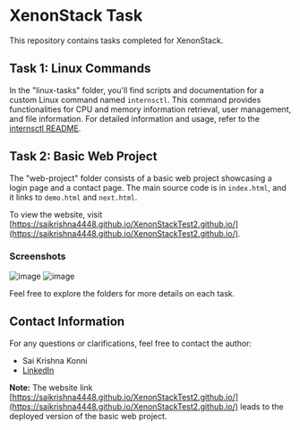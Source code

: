 # XenonStack Task

This repository contains tasks completed for XenonStack.

## Task 1: Linux Commands

In the "linux-tasks" folder, you'll find scripts and documentation for a custom Linux command named `internsctl`. This command provides functionalities for CPU and memory information retrieval, user management, and file information. For detailed information and usage, refer to the [internsctl README](Linux%20Task/README.md).

## Task 2: Basic Web Project

The "web-project" folder consists of a basic web project showcasing a login page and a contact page. The main source code is in `index.html`, and it links to `demo.html` and `next.html`.

To view the website, visit [https://saikrishna4448.github.io/XenonStackTest2.github.io/](https://saikrishna4448.github.io/XenonStackTest2.github.io/).

### Screenshots
![image](https://github.com/ShikhaRajput19/XenonstackTasks/assets/139276680/411cc787-789a-47ef-9747-c663eeda5305)
![image](https://github.com/ShikhaRajput19/XenonstackTasks/assets/139276680/35dd79b1-da75-4fdb-bf3f-b1077377a882)


Feel free to explore the folders for more details on each task.

## Contact Information

For any questions or clarifications, feel free to contact the author:

- Sai Krishna Konni
- [LinkedIn](https://www.linkedin.com/in/sai-krishna-konni-2918651bb/)

**Note:** The website link [https://saikrishna4448.github.io/XenonStackTest2.github.io/](https://saikrishna4448.github.io/XenonStackTest2.github.io/) leads to the deployed version of the basic web project.
